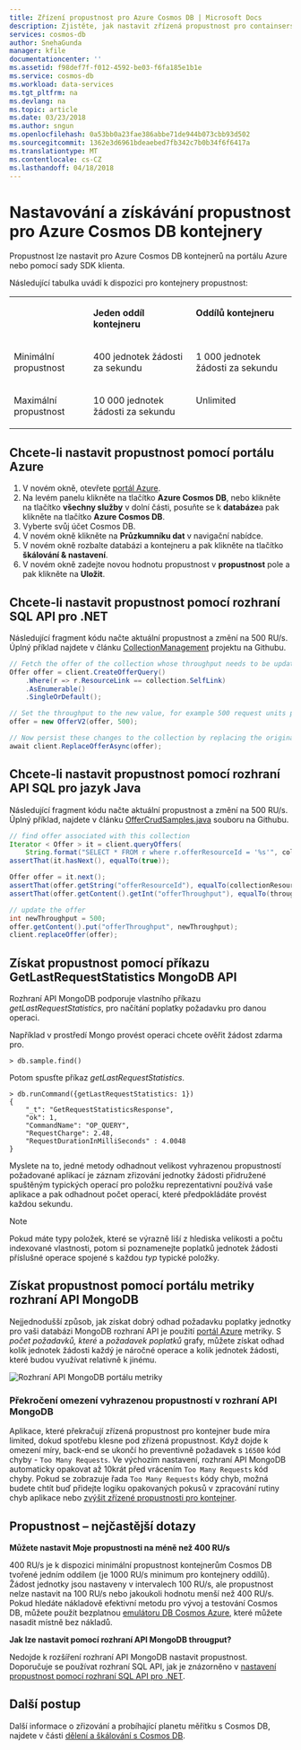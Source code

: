 ```yaml
---
title: Zřízení propustnost pro Azure Cosmos DB | Microsoft Docs
description: Zjistěte, jak nastavit zřízená propustnost pro containsers, kolekce, grafy a tabulky Azure Cosmos DB.
services: cosmos-db
author: SnehaGunda
manager: kfile
documentationcenter: ''
ms.assetid: f98def7f-f012-4592-be03-f6fa185e1b1e
ms.service: cosmos-db
ms.workload: data-services
ms.tgt_pltfrm: na
ms.devlang: na
ms.topic: article
ms.date: 03/23/2018
ms.author: sngun
ms.openlocfilehash: 0a53bb0a23fae386abbe71de944b073cbb93d502
ms.sourcegitcommit: 1362e3d6961bdeaebed7fb342c7b0b34f6f6417a
ms.translationtype: MT
ms.contentlocale: cs-CZ
ms.lasthandoff: 04/18/2018
---
```

# <a name="set-and-get-throughput-for-azure-cosmos-db-containers"></a>Nastavování a získávání propustnost pro Azure Cosmos DB kontejnery

Propustnost lze nastavit pro Azure Cosmos DB kontejnerů na portálu Azure nebo pomocí sady SDK klienta. 

Následující tabulka uvádí k dispozici pro kontejnery propustnost:

<table border="0" cellspacing="0" cellpadding="0">
    <tbody>
        <tr>
            <td valign="top"><p></p></td>
            <td valign="top"><p><strong>Jeden oddíl kontejneru</strong></p></td>
            <td valign="top"><p><strong>Oddílů kontejneru</strong></p></td>
        </tr>
        <tr>
            <td valign="top"><p>Minimální propustnost</p></td>
            <td valign="top"><p>400 jednotek žádosti za sekundu</p></td>
            <td valign="top"><p>1 000 jednotek žádosti za sekundu</p></td>
        </tr>
        <tr>
            <td valign="top"><p>Maximální propustnost</p></td>
            <td valign="top"><p>10 000 jednotek žádosti za sekundu</p></td>
            <td valign="top"><p>Unlimited</p></td>
        </tr>
    </tbody>
</table>

## <a name="to-set-the-throughput-by-using-the-azure-portal"></a>Chcete-li nastavit propustnost pomocí portálu Azure

1. V novém okně, otevřete [portál Azure](https://portal.azure.com).
2. Na levém panelu klikněte na tlačítko **Azure Cosmos DB**, nebo klikněte na tlačítko **všechny služby** v dolní části, posuňte se k **databáze**a pak klikněte na tlačítko **Azure Cosmos DB**.
3. Vyberte svůj účet Cosmos DB.
4. V novém okně klikněte na **Průzkumníku dat** v navigační nabídce.
5. V novém okně rozbalte databázi a kontejneru a pak klikněte na tlačítko **škálování & nastavení**.
6. V novém okně zadejte novou hodnotu propustnost v **propustnost** pole a pak klikněte na **Uložit**.

<a id="set-throughput-sdk"></a>

## <a name="to-set-the-throughput-by-using-the-sql-api-for-net"></a>Chcete-li nastavit propustnost pomocí rozhraní SQL API pro .NET

Následující fragment kódu načte aktuální propustnost a změní na 500 RU/s. Úplný příklad najdete v článku [CollectionManagement](https://github.com/Azure/azure-documentdb-dotnet/blob/95521ff51ade486bb899d6913880995beaff58ce/samples/code-samples/CollectionManagement/Program.cs#L188-L216) projektu na Githubu.

```csharp
// Fetch the offer of the collection whose throughput needs to be updated
Offer offer = client.CreateOfferQuery()
    .Where(r => r.ResourceLink == collection.SelfLink)    
    .AsEnumerable()
    .SingleOrDefault();

// Set the throughput to the new value, for example 500 request units per second
offer = new OfferV2(offer, 500);

// Now persist these changes to the collection by replacing the original offer resource
await client.ReplaceOfferAsync(offer);
```

<a id="set-throughput-java"></a>

## <a name="to-set-the-throughput-by-using-the-sql-api-for-java"></a>Chcete-li nastavit propustnost pomocí rozhraní API SQL pro jazyk Java

Následující fragment kódu načte aktuální propustnost a změní na 500 RU/s. Úplný příklad, najdete v článku [OfferCrudSamples.java](https://github.com/Azure/azure-documentdb-java/blob/master/documentdb-examples/src/test/java/com/microsoft/azure/documentdb/examples/OfferCrudSamples.java) souboru na Githubu. 

```Java
// find offer associated with this collection
Iterator < Offer > it = client.queryOffers(
    String.format("SELECT * FROM r where r.offerResourceId = '%s'", collectionResourceId), null).getQueryIterator();
assertThat(it.hasNext(), equalTo(true));

Offer offer = it.next();
assertThat(offer.getString("offerResourceId"), equalTo(collectionResourceId));
assertThat(offer.getContent().getInt("offerThroughput"), equalTo(throughput));

// update the offer
int newThroughput = 500;
offer.getContent().put("offerThroughput", newThroughput);
client.replaceOffer(offer);
```

## <a id="GetLastRequestStatistics"></a>Získat propustnost pomocí příkazu GetLastRequestStatistics MongoDB API

Rozhraní API MongoDB podporuje vlastního příkazu *getLastRequestStatistics*, pro načítání poplatky požadavku pro danou operaci.

Například v prostředí Mongo provést operaci chcete ověřit žádost zdarma pro.
```
> db.sample.find()
```

Potom spusťte příkaz *getLastRequestStatistics*.
```
> db.runCommand({getLastRequestStatistics: 1})
{
    "_t": "GetRequestStatisticsResponse",
    "ok": 1,
    "CommandName": "OP_QUERY",
    "RequestCharge": 2.48,
    "RequestDurationInMilliSeconds" : 4.0048
}
```

Myslete na to, jedné metody odhadnout velikost vyhrazenou propustností požadované aplikací je záznam zřizování jednotky žádosti přidružené spuštěným typických operací pro položku reprezentativní používá vaše aplikace a pak odhadnout počet operací, které předpokládáte provést každou sekundu.

> [!NOTE]
> Pokud máte typy položek, které se výrazně liší z hlediska velikosti a počtu indexované vlastnosti, potom si poznamenejte poplatků jednotek žádosti příslušné operace spojené s každou *typ* typické položky.
> 
> 

## <a name="get-throughput-by-using-mongodb-api-portal-metrics"></a>Získat propustnost pomocí portálu metriky rozhraní API MongoDB

Nejjednodušší způsob, jak získat dobrý odhad požadavku poplatky jednotky pro vaši databázi MongoDB rozhraní API je použití [portál Azure](https://portal.azure.com) metriky. S *počet požadavků, které* a *požadavek poplatků* grafy, můžete získat odhad kolik jednotek žádosti každý je náročné operace a kolik jednotek žádosti, které budou využívat relativně k jinému.

![Rozhraní API MongoDB portálu metriky][1]

### <a id="RequestRateTooLargeAPIforMongoDB"></a> Překročení omezení vyhrazenou propustností v rozhraní API MongoDB
Aplikace, které překračují zřízená propustnost pro kontejner bude míra limited, dokud spotřebu klesne pod zřízená propustnost. Když dojde k omezení míry, back-end se ukončí ho preventivně požadavek s `16500` kód chyby - `Too Many Requests`. Ve výchozím nastavení, rozhraní API MongoDB automaticky opakovat až 10krát před vrácením `Too Many Requests` kód chyby. Pokud se zobrazuje řada `Too Many Requests` kódy chyb, možná budete chtít buď přidejte logiku opakovaných pokusů v zpracování rutiny chyb aplikace nebo [zvýšit zřízené propustnosti pro kontejner](set-throughput.md).

## <a name="throughput-faq"></a>Propustnost – nejčastější dotazy

**Můžete nastavit Moje propustnosti na méně než 400 RU/s**

400 RU/s je k dispozici minimální propustnost kontejnerům Cosmos DB tvořené jedním oddílem (je 1000 RU/s minimum pro kontejnery oddílů). Žádost jednotky jsou nastaveny v intervalech 100 RU/s, ale propustnost nelze nastavit na 100 RU/s nebo jakoukoli hodnotu menší než 400 RU/s. Pokud hledáte nákladově efektivní metodu pro vývoj a testování Cosmos DB, můžete použít bezplatnou [emulátoru DB Cosmos Azure](local-emulator.md), které můžete nasadit místně bez nákladů. 

**Jak lze nastavit pomocí rozhraní API MongoDB througput?**

Nedojde k rozšíření rozhraní API MongoDB nastavit propustnost. Doporučuje se používat rozhraní SQL API, jak je znázorněno v [nastavení propustnost pomocí rozhraní SQL API pro .NET](#set-throughput-sdk).

## <a name="next-steps"></a>Další postup

Další informace o zřizování a probíhající planetu měřítku s Cosmos DB, najdete v části [dělení a škálování s Cosmos DB](partition-data.md).

[1]: ./media/set-throughput/api-for-mongodb-metrics.png